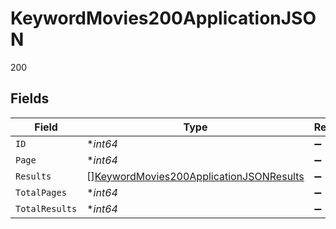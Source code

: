 # KeywordMovies200ApplicationJSON

200


## Fields

| Field                                                                                                         | Type                                                                                                          | Required                                                                                                      | Description                                                                                                   | Example                                                                                                       |
| ------------------------------------------------------------------------------------------------------------- | ------------------------------------------------------------------------------------------------------------- | ------------------------------------------------------------------------------------------------------------- | ------------------------------------------------------------------------------------------------------------- | ------------------------------------------------------------------------------------------------------------- |
| `ID`                                                                                                          | **int64*                                                                                                      | :heavy_minus_sign:                                                                                            | N/A                                                                                                           | 1701                                                                                                          |
| `Page`                                                                                                        | **int64*                                                                                                      | :heavy_minus_sign:                                                                                            | N/A                                                                                                           | 1                                                                                                             |
| `Results`                                                                                                     | [][KeywordMovies200ApplicationJSONResults](../../models/operations/keywordmovies200applicationjsonresults.md) | :heavy_minus_sign:                                                                                            | N/A                                                                                                           |                                                                                                               |
| `TotalPages`                                                                                                  | **int64*                                                                                                      | :heavy_minus_sign:                                                                                            | N/A                                                                                                           | 11                                                                                                            |
| `TotalResults`                                                                                                | **int64*                                                                                                      | :heavy_minus_sign:                                                                                            | N/A                                                                                                           | 211                                                                                                           |